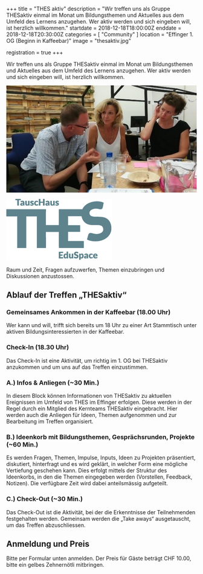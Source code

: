 +++
title = "THES aktiv"
description = "Wir treffen uns als Gruppe THESaktiv einmal im Monat um Bildungsthemen und Aktuelles aus dem Umfeld des Lernens anzugehen. Wer aktiv werden und sich eingeben will, ist herzlich willkommen."
startdate = 2018-12-18T18:00:00Z
enddate = 2018-12-18T20:30:00Z
categories = [ "Community" ]
location = "Effinger 1. OG (Beginn in Kaffeebar)"
image = "thesaktiv.jpg"

registration = true
+++

<div class="lead">
Wir treffen uns als Gruppe THESaktiv einmal im Monat um Bildungsthemen und Aktuelles aus dem Umfeld des Lernens anzugehen. Wer aktiv werden und sich eingeben will, ist herzlich willkommen. 
</div>

![THES aktiv](thesaktiv.jpg)

![THES Logo](thes-logo.png)

Raum und Zeit, Fragen aufzuwerfen, Themen einzubringen und Diskussionen anzustossen.


## Ablauf  der Treffen „THESaktiv“

### Gemeinsames Ankommen in der Kaffeebar (18.00 Uhr)

Wer kann und will, trifft sich bereits um 18 Uhr zu einer Art Stammtisch unter aktiven Bildungsinteressierten in der Kaffeebar.


### Check-In (18.30 Uhr)

Das Check-In ist eine Aktivität, um richtig im 1. OG bei THESaktiv anzukommen und um uns auf das Treffen einzustimmen.


### A.) Infos & Anliegen (~30 Min.)

In diesem Block können Informationen von THESaktiv zu aktuellen Ereignissen im Umfeld von THES im Effinger erfolgen. Diese werden in der Regel durch ein Mitglied des Kernteams THESaktiv eingebracht. Hier werden auch die Anliegen für Ideen, Themen aufgenommen und zur Bearbeitung im Treffen organisiert.


### B.) Ideenkorb mit Bildungsthemen, Gesprächsrunden, Projekte (~60 Min.)

Es werden Fragen, Themen, Impulse, Inputs, Ideen zu Projekten präsentiert, diskutiert, hinterfragt und es wird geklärt, in welcher Form eine mögliche Vertiefung geschehen kann. Dies erfolgt mittels der Struktur des Ideenkorbs, in den die Themen eingegeben werden (Vorstellen, Feedback, Notizen). Die verfügbare Zeit wird dabei anteilsmässig aufgeteilt.


### C.) Check-Out (~30 Min.)

Das Check-Out ist die Aktivität, bei der die Erkenntnisse der Teilnehmenden festgehalten werden. Gemeinsam werden die „Take aways“ ausgetauscht, um das Treffen abzuschliessen.


## Anmeldung und Preis

Bitte per Formular unten anmelden. Der Preis für Gäste beträgt CHF 10.00, bitte ein gelbes Zehnernötli mitbringen.
